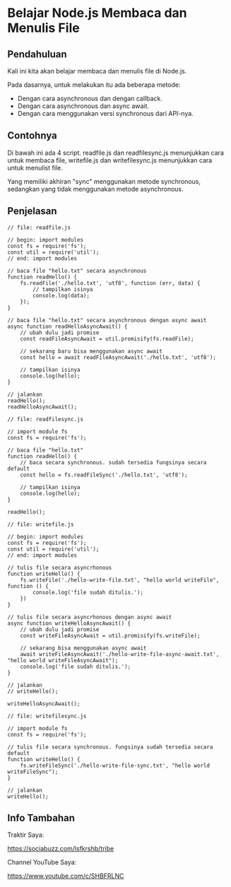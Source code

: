 # Belajar Node.js Membaca dan Menulis File
## Pendahuluan

Kali ini kita akan belajar membaca dan menulis file di Node.js.

Pada dasarnya, untuk melakukan itu ada beberapa metode:

- Dengan cara asynchronous dan dengan callback.
- Dengan cara asynchronous dan async await.
- Dengan cara menggunakan versi synchronous dari API-nya.

## Contohnya

Di bawah ini ada 4 script. readfile.js dan readfilesync.js menunjukkan cara untuk membaca file, writefile.js dan writefilesync.js menunjukkan cara untuk menulist file.

Yang memiliki akhiran "sync" menggunakan metode synchronous, sedangkan yang tidak menggunakan metode asynchronous.

## Penjelasan

```
// file: readfile.js

// begin: import modules
const fs = require('fs');
const util = require('util');
// end: import modules

// baca file "hello.txt" secara asynchronous
function readHello() {
    fs.readFile('./hello.txt', 'utf8', function (err, data) {
    	// tampilkan isinya
        console.log(data);
    });
}

// baca file "hello.txt" secara asynchronous dengan async await
async function readHelloAsyncAwait() {
	// ubah dulu jadi promise
    const readFileAsyncAwait = util.promisify(fs.readFile);
    
    // sekarang baru bisa menggunakan async await
    const hello = await readFileAsyncAwait('./hello.txt', 'utf8');
    
    // tampilkan isinya
    console.log(hello);
}

// jalankan
readHello();
readHelloAsyncAwait();
```

```
// file: readfilesync.js

// import module fs
const fs = require('fs');

// baca file "hello.txt"
function readHello() {
	// baca secara synchronous. sudah tersedia fungsinya secara default
    const hello = fs.readFileSync('./hello.txt', 'utf8');
    
    // tampilkan isinya
    console.log(hello);
}

readHello();
```

```
// file: writefile.js

// begin: import modules
const fs = require('fs');
const util = require('util');
// end: import modules

// tulis file secara asyncrhonous
function writeHello() {
    fs.writeFile('./hello-write-file.txt', "hello world writeFile", function () {
        console.log('file sudah ditulis.');
    })
}

// tulis file secara asyncrhonous dengan async await
async function writeHelloAsyncAwait() {
	// ubah dulu jadi promise
    const writeFileAsyncAwait = util.promisify(fs.writeFile);
    
    // sekarang bisa menggunakan async await
    await writeFileAsyncAwait('./hello-write-file-async-await.txt', "hello world writeFileAsyncAwait");
    console.log('file sudah ditulis.');
}

// jalankan
// writeHello();

writeHelloAsyncAwait();
```

```
// file: writefilesync.js

// import module fs
const fs = require('fs');

// tulis file secara synchronous. fungsinya sudah tersedia secara default
function writeHello() {
    fs.writeFileSync('./hello-write-file-sync.txt', "hello world writeFileSync");
}

// jalankan
writeHello();
```



## Info Tambahan

Traktir Saya:

https://sociabuzz.com/lsfkrshb/tribe

Channel YouTube Saya:

https://www.youtube.com/c/SHBFRLNC
